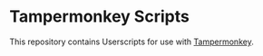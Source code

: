 # Tampermonkey Scripts

This repository contains Userscripts for use with [Tampermonkey](https://tampermonkey.net).
